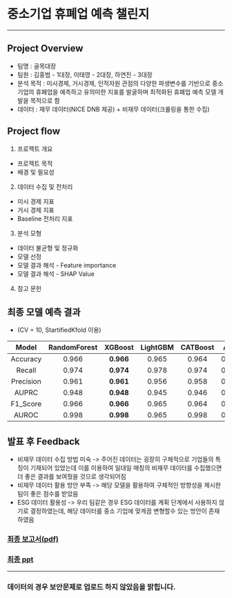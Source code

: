 # 중소기업 휴폐업 예측 챌린지
---
## Project Overview
- 팀명 : 골목대장
- 팀원 : 김홍범 - 1대장, 이태영 - 2대장, 하연진 - 3대장
- 분석 목적 : 미시경제, 거시경제, 인적자원 관점의 다양한 파생변수를 기반으로 중소기업의 휴폐업을 예측하고 유의미한 지표를 발굴하며 최적화된 휴폐업 예측 모델 개발을 목적으로 함
- 데이터 : 재무 데이터(NICE DNB 제공) + 비재무 데이터(크롤링을 통한 수집)
## Project flow
1. 프로젝트 개요
- 프로젝트 목적
- 배경 및 필요성
2. 데이터 수집 및 전처리
- 미시 경제 지표
- 거시 경제 지표
- Baseline 전처리 지표
3. 분석 모형
- 데이터 불균형 및 정규화
- 모델 선정
- 모델 결과 해석 - Feature importance
- 모델 결과 해석 - SHAP Value
4. 참고 문헌
## 최종 모델 예측 결과
- (CV = 10, StartifiedKfold 이용)

|Model|RandomForest|XGBoost|LightGBM|CATBoost|ANN|
|:---:|:---:|:---:|:---:|:---:|:---:|
|Accuracy|0.966|**0.966**|0.965|0.964|0.940|
|Recall|0.974|**0.974**|0.978|0.974|0.961|
|Precision|0.961|**0.961**|0.956|0.958|0.929|
|AUPRC|0.948|**0.948**|0.945|0.946|0.911|
|F1_Score|0.966|**0.966**|0.965|0.964|0.940|
|AUROC|0.998|**0.998**|0.965|0.998|0.992|
## 발표 후 Feedback
- 비재무 데이터 수집 방법 미숙 -> 주어진 데이터는 굉장히 구체적으로 기업들의 특징이 기재되어 있었는데 이를 이용하여 일대일 매칭의 비재무 데이터를 수집했으면 더 좋은 결과를 보여줬을 것으로 생각되어짐
- 비재무 데이터 활용 방안 부족 -> 해당 모델을 활용하여 구체적인 방향성을 제시한 팀이 좋은 점수를 받았음
- ESG 데이터 활용성 -> 우리 팀같은 경우 ESG 데이터를 계획 단계에서 사용하지 않기로 결정하였는데, 해당 데이터를 중소 기업에 맞게끔 변형할수 있는 방안이 존재하였음
### [최종 보고서(pdf)](https://github.com/billkim418/Numble_Comepetitions/blob/main/ppt/%5BNICE%20DNB%5D%20%EC%B5%9C%EC%A2%85%EB%B0%9C%ED%91%9C%EC%9E%90%EB%A3%8C_%EA%B3%A8%EB%AA%A9%EB%8C%80%EC%9E%A5.pdf) 
### [최종 ppt](https://github.com/billkim418/Numble_Comepetitions/blob/main/ppt/%5BNICE%20DNB%5D%20%EC%B5%9C%EC%A2%85%EB%B0%9C%ED%91%9C%EC%9E%90%EB%A3%8C_%EA%B3%A8%EB%AA%A9%EB%8C%80%EC%9E%A5.pptx)
---
### 데이터의 경우 보안문제로 업로드 하지 않았음을 밝힙니다.

